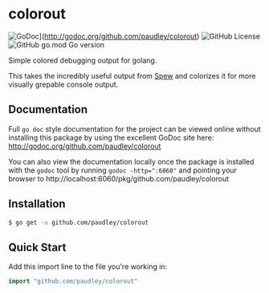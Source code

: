 # colorout

![GoDoc](https://img.shields.io/badge/godoc-reference-blue.svg)](http://godoc.org/github.com/paudley/colorout)
![GitHub License](https://img.shields.io/github/license/paudley/colorout)
![GitHub go.mod Go version](https://img.shields.io/github/go-mod/go-version/paudley/colorout)


Simple colored debugging output for golang.

This takes the incredibly useful output from [Spew](https://github.com/davecgh/go-spew) and colorizes it for more visually grepable console output.

## Documentation ##

Full `go doc` style documentation for the project can be viewed online without
installing this package by using the excellent GoDoc site here:
http://godoc.org/github.com/paudley/colorout

You can also view the documentation locally once the package is installed with
the `godoc` tool by running `godoc -http=":6060"` and pointing your browser to
http://localhost:6060/pkg/github.com/paudley/colorout

## Installation

```bash
$ go get -u github.com/paudley/colorout
```

## Quick Start

Add this import line to the file you're working in:

```Go
import "github.com/paudley/colorout"
```


